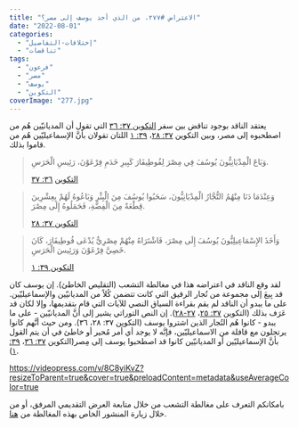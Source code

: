 ```yaml
---
title: "الاعتراض #٢٧٧، من الذي أخذ يوسف إلى مصر؟"
date: "2022-08-01"
categories: 
  - "إختلافات-التفاصيل"
  - "تناقضات"
tags: 
  - "فرعون"
  - "مصر"
  - "يوسف"
  - "التكوين"
coverImage: "277.jpg"
---
```


يعتقد الناقد بوجود تناقض بين سفر [التكوين ٣٧: ٣٦](https://my.bible.com/bible/101/GEN.37.36) التي تقول أن المديانيّين هُم من اصطحبوه إلى مصر، وبين التكوين [٣٧: ٢٨](https://my.bible.com/bible/101/GEN.37.28)، [٣٩: ١](https://my.bible.com/bible/101/GEN.39.1) اللتان تقولان بأنَّ الإسماعيليّين هُم من قاموا بذلك.

> وَبَاعَ الْمِدْيَانِيُّونَ يُوسُفَ فِي مِصْرَ لِفُوطِيفَارَ كَبِيرِ خَدَمِ فِرْعَوْنَ، رَئِيسِ الْحَرَسِ.
> 
> [التكوين](https://my.bible.com/bible/101/GEN.36.37) [٣٦: ٣٧](https://my.bible.com/bible/101/GEN.٣٦٫٣٧)

> وَعِنْدَمَا دَنَا مِنْهُمُ التُّجَّارُ الْمِدْيَانِيُّونَ، سَحَبُوا يُوسُفَ مِنَ الْبِئْرِ وَبَاعُوهُ لَهُمْ بِعِشْرِينَ قِطْعَةً مِنَ الْفِضَّةِ، فَحَمَلُوهُ إِلَى مِصْرَ.
> 
> [التكوين ٣٧: ٢٨](https://my.bible.com/bible/101/GEN.37.28)

> وَأَخَذَ الإِسْمَاعِيلِيُّونَ يُوسُفَ إِلَى مِصْرَ، فَاشْتَرَاهُ مِنْهُمْ مِصْرِيٌّ يُدْعَى فُوطِيفَارَ، كَانَ خَصِيَّ فِرْعَوْنَ وَرَئِيسَ الْحَرَسِ.
> 
> [التكوين ٣٩: ١](https://my.bible.com/bible/101/GEN.39.1)

لقد وقع الناقد في اعتراضه هذا في مغالطة التشعب (التقليص الخاطئ). إن يوسف كان قد بِيعَ إلى مجموعة من تُجار الرقيق التي كانت تتضمن كُلاً من المديانيّين والإسماعيليّين. على ما يبدو أن الناقد لم يقم بقراءة السياق النصي للآيات التي قام بتقديمها، وإلا لكان قد عَرَف بذلك (التكوين [٣٧: ٢٥](https://my.bible.com/bible/101/GEN.37.25)، [٢٧-٢٨](https://my.bible.com/bible/101/GEN.37.27-28)). إن النص التوراتي يشير إلى أنَّ المديانيّين - على ما يبدو - كانوا هُم التُجار الذين اشتروا يوسف (التكوين ٣٧: ٢٨، ٣٦). ومن حيث أنَّهم كانوا يرتحلون مع قافلة من الاسماعيليّين، فإنَّه لا يوجد أي أمر مُحير أو خاطئ في أن يتم القول بأنَّ الإسماعيليّين أو المديانيّين كانوا قد اصطحبوا يوسف إلى مِصر(التكوين [٣٧: ٣٦](https://my.bible.com/bible/101/GEN.37.36)، [٣٩: ١](https://my.bible.com/bible/101/GEN.39.1)). 

https://videopress.com/v/8C8yiKvZ?resizeToParent=true&cover=true&preloadContent=metadata&useAverageColor=true

بامكانكم التعرف على مغالطة التشعب من خلال متابعة العرض التقديمي المرفق، أو من خلال زيارة المنشور الخاص بهذه المغالطة من [هنا](https://reasonofhope.com/2019/07/25/bifurcation/).
